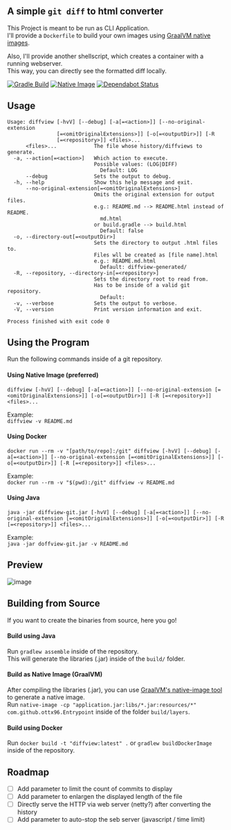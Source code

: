 ## A simple `git diff` to html converter

This Project is meant to be run as CLI Application.  
I'll provide a `Dockerfile` to build your own images using [GraalVM native images](https://www.graalvm.org/).

Also, I'll provide another shellscript, which creates a container with a running webserver.  
This way, you can directly see the formatted diff locally.

[![Gradle Build](https://github.com/ottx96/diffview-git/actions/workflows/shadow-jar.yml/badge.svg)](https://github.com/ottx96/diffview-git/actions/workflows/shadow-jar.yml)
[![Native Image](https://github.com/ottx96/diffview-git/actions/workflows/native-image.yml/badge.svg)](https://github.com/ottx96/diffview-git/actions/workflows/native-image.yml)
[![Dependabot Status](https://api.dependabot.com/badges/status?host=github&repo=ottx96/diffview-git)](https://dependabot.com)

## Usage
```text
Usage: diffview [-hvV] [--debug] [-a[=<action>]] [--no-original-extension
                [=<omitOriginalExtensions>]] [-o[=<outputDir>]] [-R
                [=<repository>]] <files>...
      <files>...            The file whose history/diffviews to generate.
  -a, --action[=<action>]   Which action to execute.
                            Possible values: (LOG|DIFF)
                              Default: LOG
      --debug               Sets the output to debug.
  -h, --help                Show this help message and exit.
      --no-original-extension[=<omitOriginalExtensions>]
                            Omits the original extension for output files.
                            e.g.: README.md --> README.html instead of README.
                              md.html
                            or build.gradle --> build.html
                              Default: false
  -o, --directory-out[=<outputDir>]
                            Sets the directory to output .html files to.
                            Files wll be created as [file name].html
                            e.g.: README.md.html
                              Default: diffview-generated/
  -R, --repository, --directory-in[=<repository>]
                            Sets the directory root to read from.
                            Has to be inside of a valid git repository.
                              Default:
  -v, --verbose             Sets the output to verbose.
  -V, --version             Print version information and exit.

Process finished with exit code 0

```

## Using the Program
Run the following commands inside of a git repository.  

#### Using Native Image (preferred)
`diffview [-hvV] [--debug] [-a[=<action>]] [--no-original-extension
        [=<omitOriginalExtensions>]] [-o[=<outputDir>]] [-R
        [=<repository>]] <files>...`  

Example:  
`diffview -v README.md`

#### Using Docker
`docker run --rm -v "[path/to/repo]:/git" diffview [-hvV] [--debug] [-a[=<action>]] [--no-original-extension
        [=<omitOriginalExtensions>]] [-o[=<outputDir>]] [-R
        [=<repository>]] <files>...`

Example:    
`docker run --rm -v "$(pwd):/git" diffview -v README.md`

#### Using Java
`java -jar diffview-git.jar [-hvV] [--debug] [-a[=<action>]] [--no-original-extension
        [=<omitOriginalExtensions>]] [-o[=<outputDir>]] [-R
        [=<repository>]] <files>...`  
                
Example:   
`java -jar doffview-git.jar -v README.md`

## Preview
![image](https://user-images.githubusercontent.com/49874532/112373883-bceb4e80-8ce1-11eb-946f-f65cc3075a85.png)

## Building from Source
If you want to create the binaries from source, here you go!  

#### Build using Java
Run `gradlew assemble` inside of the repository.  
This will generate the libraries (.jar) inside of the `build/` folder.

#### Build as Native Image (GraalVM)
After compiling the libraries (.jar), you can use [GraalVM's native-image tool](https://www.graalvm.org/reference-manual/native-image/) to generate a native image.  
Run `native-image -cp "application.jar:libs/*.jar:resources/*" com.github.ottx96.Entrypoint` inside of the folder `build/layers`.

#### Build using Docker
Run `docker build -t "diffview:latest" .` or `gradlew buildDockerImage` inside of the repository.

## Roadmap
- [ ] Add parameter to limit the count of commits to display
- [ ] Add parameter to enlargen the displayed length of the file
- [ ] Directly serve the HTTP via web server (netty?) after converting the history
- [ ] Add parameter to auto-stop the seb server (javascript / time limit)
